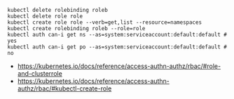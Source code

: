 ```
kubectl delete rolebinding roleb
kubectl delete role role
kubectl create role role --verb=get,list --resource=namespaces
kubectl create rolebinding roleb --role=role
kubectl auth can-i get ns --as=system:serviceaccount:default:default # yes
kubectl auth can-i get po --as=system:serviceaccount:default:default # no
```

- https://kubernetes.io/docs/reference/access-authn-authz/rbac/#role-and-clusterrole
- https://kubernetes.io/docs/reference/access-authn-authz/rbac/#kubectl-create-role
